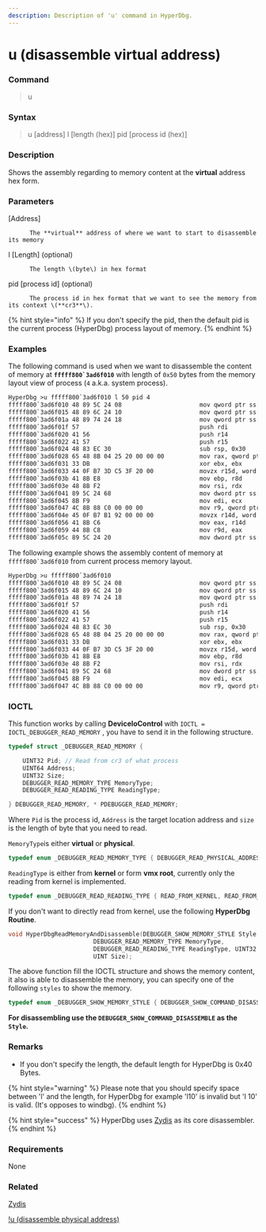 ```yaml
---
description: Description of 'u' command in HyperDbg.
---
```


# u \(disassemble virtual address\)

### Command

> u

### Syntax

> u \[address\] l \[length \(hex\)\] pid \[process id \(hex\)\]

### Description

Shows the assembly regarding to memory content at the **virtual** address hex form.

### Parameters

\[Address\]

          The **virtual** address of where we want to start to disassemble its memory

l \[Length\] \(optional\)

          The length \(byte\) in hex format

pid \[process id\]  \(optional\)

          The process id in hex format that we want to see the memory from its context \(**cr3**\).

{% hint style="info" %}
If you don't specify the pid, then the default pid is the current process \(HyperDbg\) process layout of memory.
{% endhint %}

### Examples

The following command is used when we want to disassemble the content of memory at **``fffff800`3ad6f010``** with length of `0x50` bytes from the memory layout view of process \(`4` a.k.a. system process\).

```diff
HyperDbg >u fffff800`3ad6f010 l 50 pid 4
fffff800`3ad6f010 48 89 5C 24 08                      mov qword ptr ss:[rsp+0x08], rbx
fffff800`3ad6f015 48 89 6C 24 10                      mov qword ptr ss:[rsp+0x10], rbp
fffff800`3ad6f01a 48 89 74 24 18                      mov qword ptr ss:[rsp+0x18], rsi
fffff800`3ad6f01f 57                                  push rdi
fffff800`3ad6f020 41 56                               push r14
fffff800`3ad6f022 41 57                               push r15
fffff800`3ad6f024 48 83 EC 30                         sub rsp, 0x30
fffff800`3ad6f028 65 48 8B 04 25 20 00 00 00          mov rax, qword ptr gs:[0x0000000000000020]
fffff800`3ad6f031 33 DB                               xor ebx, ebx
fffff800`3ad6f033 44 0F B7 3D C5 3F 20 00             movzx r15d, word ptr ds:[0xFFFFF8003AF73000]
fffff800`3ad6f03b 41 8B E8                            mov ebp, r8d
fffff800`3ad6f03e 48 8B F2                            mov rsi, rdx
fffff800`3ad6f041 89 5C 24 68                         mov dword ptr ss:[rsp+0x68], ebx
fffff800`3ad6f045 8B F9                               mov edi, ecx
fffff800`3ad6f047 4C 8B 88 C0 00 00 00                mov r9, qword ptr ds:[rax+0xC0]
fffff800`3ad6f04e 45 0F B7 B1 92 00 00 00             movzx r14d, word ptr ds:[r9+0x92]
fffff800`3ad6f056 41 8B C6                            mov eax, r14d
fffff800`3ad6f059 44 8B C8                            mov r9d, eax
fffff800`3ad6f05c 89 5C 24 20                         mov dword ptr ss:[rsp+0x20], ebx
```

The following example shows the assembly content of memory at ``fffff800`3ad6f010`` from current process memory layout.

```diff
HyperDbg >u fffff800`3ad6f010
fffff800`3ad6f010 48 89 5C 24 08                      mov qword ptr ss:[rsp+0x08], rbx
fffff800`3ad6f015 48 89 6C 24 10                      mov qword ptr ss:[rsp+0x10], rbp
fffff800`3ad6f01a 48 89 74 24 18                      mov qword ptr ss:[rsp+0x18], rsi
fffff800`3ad6f01f 57                                  push rdi
fffff800`3ad6f020 41 56                               push r14
fffff800`3ad6f022 41 57                               push r15
fffff800`3ad6f024 48 83 EC 30                         sub rsp, 0x30
fffff800`3ad6f028 65 48 8B 04 25 20 00 00 00          mov rax, qword ptr gs:[0x0000000000000020]
fffff800`3ad6f031 33 DB                               xor ebx, ebx
fffff800`3ad6f033 44 0F B7 3D C5 3F 20 00             movzx r15d, word ptr ds:[0xFFFFF8003AF73000]
fffff800`3ad6f03b 41 8B E8                            mov ebp, r8d
fffff800`3ad6f03e 48 8B F2                            mov rsi, rdx
fffff800`3ad6f041 89 5C 24 68                         mov dword ptr ss:[rsp+0x68], ebx
fffff800`3ad6f045 8B F9                               mov edi, ecx
fffff800`3ad6f047 4C 8B 88 C0 00 00 00                mov r9, qword ptr ds:[rax+0xC0]
```

### IOCTL

This function works by calling **DeviceIoControl** with `IOCTL = IOCTL_DEBUGGER_READ_MEMORY` , you have to send it in the following structure.

```c
typedef struct _DEBUGGER_READ_MEMORY {

    UINT32 Pid; // Read from cr3 of what process
    UINT64 Address;
    UINT32 Size;
    DEBUGGER_READ_MEMORY_TYPE MemoryType;
    DEBUGGER_READ_READING_TYPE ReadingType;

} DEBUGGER_READ_MEMORY, * PDEBUGGER_READ_MEMORY;
```

Where `Pid` is the process id, `Address` is the target location address and `size` is the length of byte that you need to read. 

`MemoryType`is either **virtual** or **physical**.

```c
typedef enum _DEBUGGER_READ_MEMORY_TYPE { DEBUGGER_READ_PHYSICAL_ADDRESS, DEBUGGER_READ_VIRTUAL_ADDRESS } DEBUGGER_READ_MEMORY_TYPE;
```

`ReadingType` is either from **kernel** or form **vmx root**, currently only the reading from kernel is implemented.

```c
typedef enum _DEBUGGER_READ_READING_TYPE { READ_FROM_KERNEL, READ_FROM_VMX_ROOT } DEBUGGER_READ_READING_TYPE;
```

If you don't want to directly read from kernel, use the following **HyperDbg Routine**.

```c
void HyperDbgReadMemoryAndDisassemble(DEBUGGER_SHOW_MEMORY_STYLE Style, UINT64 Address,
                        DEBUGGER_READ_MEMORY_TYPE MemoryType,
                        DEBUGGER_READ_READING_TYPE ReadingType, UINT32 Pid,
                        UINT Size);
```

The above function fill the IOCTL structure and shows the memory content, it also is able to disassemble the memory, you can specify one of the following `styles` to show the memory.

```c
typedef enum _DEBUGGER_SHOW_MEMORY_STYLE { DEBUGGER_SHOW_COMMAND_DISASSEMBLE, DEBUGGER_SHOW_COMMAND_DB, DEBUGGER_SHOW_COMMAND_DC, DEBUGGER_SHOW_COMMAND_DQ, DEBUGGER_SHOW_COMMAND_DD } DEBUGGER_SHOW_MEMORY_STYLE;
```

**For disassembling use the `DEBUGGER_SHOW_COMMAND_DISASSEMBLE` as the `Style`.**

### **Remarks**

* If you don't specify the length, the default length for HyperDbg is 0x40 Bytes.

{% hint style="warning" %}
Please note that you should specify space between 'l' and the length, for HyperDbg for example 'l10' is invalid but 'l 10' is valid. \(It's opposes to windbg\).
{% endhint %}

{% hint style="success" %}
HyperDbg uses [Zydis](https://zydis.re/) as its core disassembler.
{% endhint %}

### Requirements

None

### Related

[Zydis](https://zydis.re/)

[!u \(disassemble physical address\)](https://docs.hyperdbg.com/commands/extension-commands/u)

